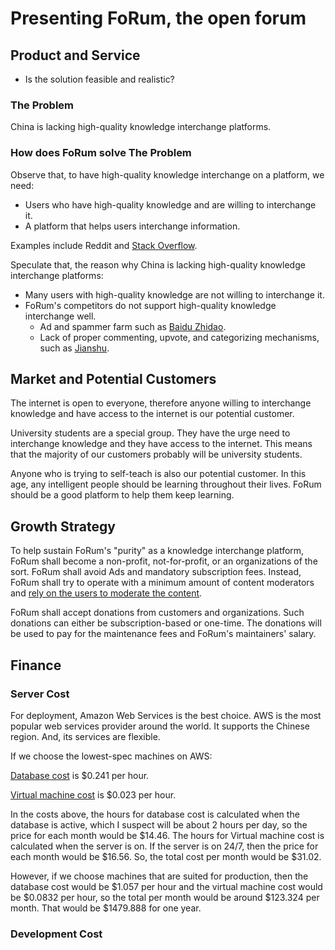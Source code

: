 # Presenting FoRum, the open forum

## Product and Service

- Is the solution feasible and realistic?

### The Problem

China is lacking high-quality knowledge interchange platforms.

### How does FoRum solve The Problem

Observe that,
to have high-quality knowledge interchange on a platform,
we need:

- Users who have high-quality knowledge and are willing to interchange it.
- A platform that helps users interchange information.

Examples include Reddit and
[Stack Overflow](https://stackoverflow.com/questions/7165749/open-file-in-a-relative-location-in-python).

Speculate that,
the reason why China is lacking high-quality knowledge interchange platforms:

- Many users with high-quality knowledge are not willing to interchange it.
- FoRum's competitors do not support high-quality knowledge interchange well.
    - Ad and spammer farm such as
        [Baidu Zhidao](https://zhidao.baidu.com/question/1311735874485709379.html).
    - Lack of proper commenting, upvote, and categorizing mechanisms,
        such as [Jianshu](https://www.jianshu.com/p/3ef5e96c7669).

## Market and Potential Customers

The internet is open to everyone,
therefore anyone willing to interchange knowledge
and have access to the internet
is our potential customer.

University students are a special group.
They have the urge need to interchange knowledge
and they have access to the internet.
This means that the majority of our customers probably will be
university students.

Anyone who is trying to self-teach is also our potential customer.
In this age,
any intelligent people should be learning throughout their lives.
FoRum should be a good platform to help them keep learning.

## Growth Strategy

To help sustain FoRum's "purity" as a knowledge interchange platform,
FoRum shall become a non-profit, not-for-profit, or an organizations of the sort.
FoRum shall avoid Ads and mandatory subscription fees.
Instead, FoRum shall try to operate with a minimum amount of content moderators
and
[rely on the users to moderate the content](https://sichanghe.github.io/doctrine/#basic-approach).

FoRum shall accept donations from customers and organizations.
Such donations can either be subscription-based or one-time.
The donations will be used to pay for the maintenance fees
and FoRum's maintainers' salary.

## Finance

### Server Cost

For deployment,
Amazon Web Services is the best choice.
AWS is the most popular web services provider around the world.
It supports the Chinese region.
And, its services are flexible.

If we choose the lowest-spec machines on AWS:

[Database cost](https://us-east-1.console.aws.amazon.com/rds/home?region=us-east-1#launch-dbinstance:gdb=false;s3-import=false)
is $0.241 per hour.

[Virtual machine cost](https://us-east-1.console.aws.amazon.com/ec2/v2/home?region=us-east-1#LaunchInstances:)
is $0.023 per hour.

In the costs above,
the hours for database cost is calculated
when the database is active,
which I suspect will be about 2 hours per day,
so the price for each month would be $14.46.
The hours for Virtual machine cost is calculated
when the server is on.
If the server is on 24/7,
then the price for each month would be $16.56.
So, the total cost per month would be $31.02.

However, if we choose machines that are suited for production,
then the database cost would be $1.057 per hour
and the virtual machine cost would be $0.0832 per hour,
so the total per month would be around $123.324 per month.
That would be $1479.888 for one year.

### Development Cost
